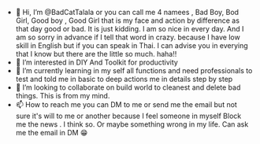 - 👋 Hi, I’m @BadCatTalala or you can call me 4 namees 
, Bad Boy, Bod Girl, Good boy , Good Girl that is my face 
and action by difference as that day good or bad. It is just kidding. 
I am so nice in every day. And I am so sorry in advance if I tell that word in crazy. 
because I have low skill in English but if you can speak in Thai. I can advise you in everying that I know 
but there are the little so much. haha!!
- 👀 I’m interested in DIY And Toolkit for productivity
- 🌱 I’m currently learning in my self all functions and need professionals to test and told me in basic to deep actions me in details step by step
- 💞️ I’m looking to collaborate on build world to cleanest and delete bad things. This is from my mind.
- 📫 How to reach me you can DM to me or send me the email but not sure it's will to me or another because I feel someone in myself Block me the news . I think so. Or maybe something wrong in my life.
Can ask me the email in DM 😁
<!---
BadCatTalala/BadCatTalala is a ✨ special ✨ repository because its `README.md` (this file) appears on your GitHub profile.
You can click the Preview link to take a look at your changes.
--->
